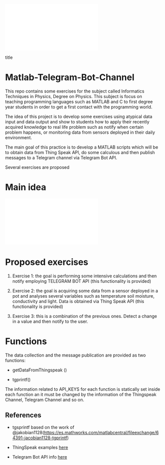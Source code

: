 ![title](media/265cd8eb87b9d6c9f6e2a4d878fec5ae.shtml)

title

Matlab-Telegram-Bot-Channel
===========================

This repo contains some exercises for the subject called Informatics Techniques
in Physics, Degree on Physics. This subject is focus on teaching programming
languages such as MATLAB and C to first degree year students in order to get a
first contact with the programming world.

The idea of this project is to develop some exercises using atypical data input
and data output and show to students how to apply their recently acquired
knowledge to real life problem such as notify when certain problem happens, or
monitoring data from sensors deployed in their daily environment.

The main goal of this practice is to develop a MATLAB scripts which will be to
obtain data from Thing Speak API, do some calculous and then publish messages to
a Telegram channel via Telegram Bot API.

Several exercises are proposed

Main idea
=========

![title](media/265cd8eb87b9d6c9f6e2a4d878fec5ae.shtml)

Proposed exercises
==================

1.  Exercise 1: the goal is performing some intensive calculations and then
    notify employing TELEGRAM BOT API (this functionality is provided)

2.  Exercise 2: the goal is acquiring some data from a sensor deployed in a pot
    and analyses several variables such as temperature soil moisture,
    conductivity and light. Data is obtained via Thing Speak API (this
    functionality is provided)

3.  Exercise 3: this is a combination of the previous ones. Detect a change in a
    value and then notify to the user.

Functions
=========

The data collection and the message publication are provided as two functions:

-   getDataFromThingspeak ()

-   tgprintf()

The information related to API_KEYS for each function is statically set inside
each function an it must be changed by the information of the Thingspeak
Channel, Telegram Channel and so on.

References
----------

-   tgsprintf based on the work of
    \@jakobian1128(https://es.mathworks.com/matlabcentral/fileexchange/64391-jacobian1128-tgprintf)

-   ThingSpeak examples
    [here](https://github.com/nothans/thingspeak-matlab-examples)

-   Telegram Bot API info
    [here](https://medium.com/@xabaras/sending-a-message-to-a-telegram-channel-the-easy-way-eb0a0b32968)

